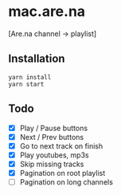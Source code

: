 # mac.are.na

[Are.na channel -> playlist]

## Installation
```
yarn install
yarn start
```

## Todo
- [x] Play / Pause buttons
- [x] Next / Prev buttons
- [x] Go to next track on finish
- [x] Play youtubes, mp3s
- [x] Skip missing tracks
- [x] Pagination on root playlist
- [ ] Pagination on long channels 
